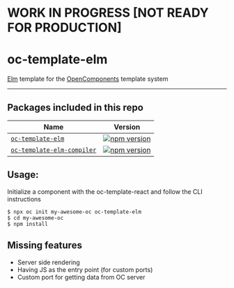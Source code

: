 # WORK IN PROGRESS [NOT READY FOR PRODUCTION]

# oc-template-elm

[Elm](https://elm-lang.org) template for the [OpenComponents](https://github.com/opentable/oc) template system

---

## Packages included in this repo

| Name                                                             | Version                                                                                                                     |
| ---------------------------------------------------------------- | --------------------------------------------------------------------------------------------------------------------------- |
| [`oc-template-elm`](/packages/oc-template-elm)                   | [![npm version](https://badge.fury.io/js/oc-template-elm.svg)](http://badge.fury.io/js/oc-template-elm)                     |
| [`oc-template-elm-compiler`](/packages/oc-template-elm-compiler) | [![npm version](https://badge.fury.io/js/oc-template-elm-compiler.svg)](http://badge.fury.io/js/oc-template-typescript-elm) |

## Usage:

Initialize a component with the oc-template-react and follow the CLI instructions

```
$ npx oc init my-awesome-oc oc-template-elm
$ cd my-awesome-oc
$ npm install
```

## Missing features

- Server side rendering
- Having JS as the entry point (for custom ports)
- Custom port for getting data from OC server
